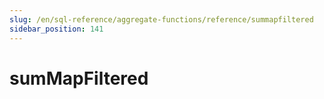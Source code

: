 ```yaml
---
slug: /en/sql-reference/aggregate-functions/reference/summapfiltered
sidebar_position: 141
---
```


# sumMapFiltered